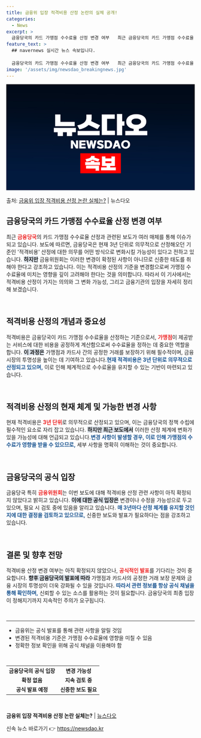 ```yaml
---
title: 금융위 입장 적격비용 산정 논란의 실체 공개!
categories:
  - News
excerpt: >
  금융당국의 카드 가맹점 수수료율 산정 변경 여부   최근 금융당국의 카드 가맹점 수수료율 산정과 관련된 보도…
feature_text: >
  ## navernews 실시간 뉴스 속보입니다.

  금융당국의 카드 가맹점 수수료율 산정 변경 여부   최근 금융당국의 카드 가맹점 수수료율 산정과 관련된 보도…
image: '/assets/img/newsdao_breakingnews.jpg'
---
```


![뉴스다오 속보](/assets/img/newsdao_breakingnews.jpg)

<p>출처: <a href="https://newsdao.kr/4762" rel="dofollow">금융위 입장 적격비용 산정 논란 실체는?</a> | 뉴스다오</p>

<h2 data-ke-size="size26">금융당국의 카드 가맹점 수수료율 산정 변경 여부</h2>

<p data-ke-size="size16">최근 <b><span style="color: #ee2323;">금융당국</span></b>의 카드 가맹점 수수료율 산정과 관련된 보도가 여러 매체를 통해 이슈가 되고 있습니다. 보도에 따르면, 금융당국은 현재 3년 단위로 의무적으로 산정해오던 기준인 '적격비용' 산정에 대한 의무를 어떤 방식으로 변화시킬 가능성이 있다고 전하고 있습니다. <b><span style="background-color: #21538527;">하지만</span></b> 금융위원회는 이러한 변경이 확정된 사항이 아니므로 신중한 태도를 취해야 한다고 강조하고 있습니다. 이는 적격비용 산정의 기준을 변경함으로써 가맹점 수수료율에 미치는 영향을 깊이 고려해야 한다는 것을 의미합니다. 따라서 이 기사에서는 적격비용 산정이 가지는 의의와 그 변화 가능성, 그리고 금융기관의 입장을 자세히 정리해 보겠습니다.</p>

<p data-ke-size="size16">&nbsp;</p>

<h2 data-ke-size="size26">적격비용 산정의 개념과 중요성</h2>

<p data-ke-size="size16">적격비용은 금융당국이 카드 가맹점 수수료율을 산정하는 기준으로서, <b><span style="color: #ee2323;">가맹점</span></b>이 제공받는 서비스에 대한 비용을 공정하게 계산함으로써 수수료율을 정하는 데 중요한 역할을 합니다. <b><span style="background-color: #21538527;">이 과정은</span></b> 가맹점과 카드사 간의 공정한 거래를 보장하기 위해 필수적이며, 금융 시장의 투명성을 높이는 데 기여하고 있습니다.<b><span style="color: #1a5490;">현재 적격비용은 3년 단위로 의무적으로 산정되고 있으며,</span></b> 이로 인해 체계적으로 수수료율을 유지할 수 있는 기반이 마련되고 있습니다.</p>

<p data-ke-size="size16">&nbsp;</p>

<h2 data-ke-size="size26">적격비용 산정의 현재 체계 및 가능한 변경 사항</h2>

<p data-ke-size="size16">현재 적격비용은 <b><span style="color: #ee2323;">3년 단위</span></b>로 의무적으로 산정되고 있으며, 이는 금융당국의 정책 수립에 필수적인 요소로 자리 잡고 있습니다. <b><span style="background-color: #21538527;">하지만 최근 보도에서</span></b> 이러한 산정 체계에 변화가 있을 가능성에 대해 언급되고 있습니다.<b><span style="color: #1a5490;">변경 사항이 발생할 경우, 이로 인해 가맹점의 수수료가 영향을 받을 수 있으므로,</span></b> 세부 사항을 명확히 이해하는 것이 중요합니다.</p>

<p data-ke-size="size16">&nbsp;</p>

<h2 data-ke-size="size26">금융당국의 공식 입장</h2>

<p data-ke-size="size16">금융당국 특히 <b><span style="color: #ee2323;">금융위원회</span></b>는 이번 보도에 대해 적격비용 산정 관련 사항이 아직 확정되지 않았다고 밝히고 있습니다. <b><span style="background-color: #21538527;">이에 대한 공식 입장은</span></b> 변경이나 수정을 가능성으로 두고 있으며, 필요 시 검토 중에 있음을 알리고 있습니다. <b><span style="color: #1a5490;">매 3년마다 산정 체계를 유지할 것인지에 대한 결정을 검토하고 있으므로,</span></b> 신중한 보도와 발표가 필요하다는 점을 강조하고 있습니다.</p>

<p data-ke-size="size16">&nbsp;</p>

<h2 data-ke-size="size26">결론 및 향후 전망</h2>

<p data-ke-size="size16">적격비용 산정 변경 여부는 아직 확정되지 않았으나, <b><span style="color: #ee2323;">공식적인 발표</span></b>를 기다리는 것이 중요합니다. <b><span style="background-color: #21538527;">향후 금융당국의 발표에 따라</span></b> 가맹점과 카드사의 공정한 거래 보장 문제와 금융 시장의 투명성이 더욱 강화될 수 있을 것입니다. <b><span style="color: #1a5490;">따라서 관련 정보를 항상 공식 채널을 통해 확인하며,</span></b> 신뢰할 수 있는 소스를 활용하는 것이 필요합니다. 금융당국의 최종 입장이 정해지기까지 지속적인 주의가 요구됩니다.</p>

<p data-ke-size="size16">&nbsp;</p>

<hr>

<ul>
    <li>금융위는 공식 발표를 통해 관련 사항을 알릴 것임</li>
    <li>변경된 적격비용 기준은 가맹점 수수료율에 영향을 미칠 수 있음</li>
    <li>정확한 정보 확인을 위해 공식 채널을 이용해야 함</li>
</ul>

<p data-ke-size="size16">&nbsp;</p>

<table style="width: 100%;">
    <tbody>
        <tr>
            <td style="text-align: center; height: 17px;"><b>금융당국의 공식 입장</b></td>
            <td style="text-align: center; height: 17px;"><b>변경 가능성</b></td>
        </tr>
        <tr>
            <td style="text-align: center; height: 17px;"><b>확정 없음</b></td>
            <td style="text-align: center; height: 17px;"><b>지속 검토 중</b></td>
        </tr>
        <tr>
            <td style="text-align: center; height: 17px;"><b>공식 발표 예정</b></td>
            <td style="text-align: center; height: 17px;"><b>신중한 보도 필요</b></td>
        </tr>
    </tbody>
</table>

<p data-ke-size="size16">&nbsp;</p>

<p data-ke-size="size16"><b>금융위 입장 적격비용 산정 논란 실체는?</b> | <a href="https://newsdao.kr/4762">뉴스다오</a></p> 

신속 뉴스 바로가기 👉 <a href="https://newsdao.kr" rel="dofollow">https://newsdao.kr</a>


